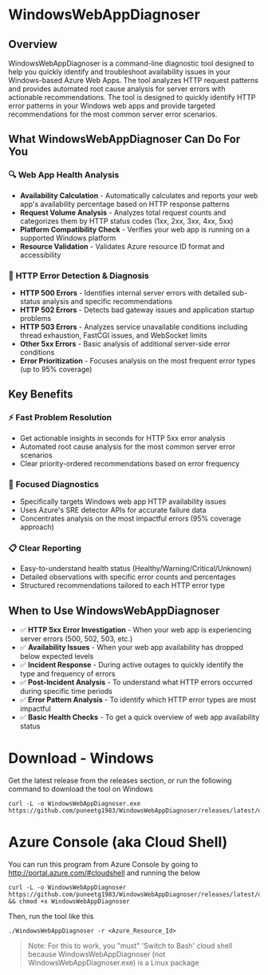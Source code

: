 # WindowsWebAppDiagnoser

## Overview
WindowsWebAppDiagnoser is a command-line diagnostic tool designed to help you quickly identify and troubleshoot availability issues in your Windows-based Azure Web Apps. The tool analyzes HTTP request patterns and provides automated root cause analysis for server errors with actionable recommendations. The tool is designed to quickly identify HTTP error patterns in your Windows web apps and provide targeted recommendations for the most common server error scenarios.

## What WindowsWebAppDiagnoser Can Do For You

### 🔍 **Web App Health Analysis**
- **Availability Calculation** - Automatically calculates and reports your web app's availability percentage based on HTTP response patterns
- **Request Volume Analysis** - Analyzes total request counts and categorizes them by HTTP status codes (1xx, 2xx, 3xx, 4xx, 5xx)
- **Platform Compatibility Check** - Verifies your web app is running on a supported Windows platform
- **Resource Validation** - Validates Azure resource ID format and accessibility

### 🚨 **HTTP Error Detection & Diagnosis**
- **HTTP 500 Errors** - Identifies internal server errors with detailed sub-status analysis and specific recommendations
- **HTTP 502 Errors** - Detects bad gateway issues and application startup problems
- **HTTP 503 Errors** - Analyzes service unavailable conditions including thread exhaustion, FastCGI issues, and WebSocket limits
- **Other 5xx Errors** - Basic analysis of additional server-side error conditions
- **Error Prioritization** - Focuses analysis on the most frequent error types (up to 95% coverage)


## Key Benefits

### ⚡ **Fast Problem Resolution**
- Get actionable insights in seconds for HTTP 5xx error analysis
- Automated root cause analysis for the most common server error scenarios
- Clear priority-ordered recommendations based on error frequency

### 🎯 **Focused Diagnostics**
- Specifically targets Windows web app HTTP availability issues
- Uses Azure's SRE detector APIs for accurate failure data
- Concentrates analysis on the most impactful errors (95% coverage approach)

### 📋 **Clear Reporting**
- Easy-to-understand health status (Healthy/Warning/Critical/Unknown)
- Detailed observations with specific error counts and percentages
- Structured recommendations tailored to each HTTP error type


## When to Use WindowsWebAppDiagnoser

- ✅ **HTTP 5xx Error Investigation** - When your web app is experiencing server errors (500, 502, 503, etc.)
- ✅ **Availability Issues** - When your web app availability has dropped below expected levels
- ✅ **Incident Response** - During active outages to quickly identify the type and frequency of errors
- ✅ **Post-Incident Analysis** - To understand what HTTP errors occurred during specific time periods
- ✅ **Error Pattern Analysis** - To identify which HTTP error types are most impactful
- ✅ **Basic Health Checks** - To get a quick overview of web app availability status


# Download - Windows
Get the latest release from the releases section, or run the following command to download the tool on Windows

```
curl -L -o WindowsWebAppDiagnoser.exe https://github.com/puneetg1983/WindowsWebAppDiagnoser/releases/latest/download/WindowsWebAppDiagnoser.exe
```

# Azure Console (aka Cloud Shell)
You can run this program from Azure Console by going to http://portal.azure.com/#cloudshell and running the below

```
curl -L -o WindowsWebAppDiagnoser https://github.com/puneetg1983/WindowsWebAppDiagnoser/releases/latest/download/WindowsWebAppDiagnoser && chmod +x WindowsWebAppDiagnoser
```

Then, run the tool like this
```
./WindowsWebAppDiagnoser -r <Azure_Resource_Id>
```

> Note: For this to work, you "must" 'Switch to Bash' cloud shell because WindowsWebAppDiagnoser (not WindowsWebAppDiagnoser.exe) is a Linux package
